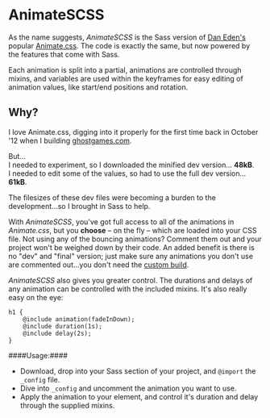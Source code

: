 AnimateSCSS
===========

As the name suggests, _AnimateSCSS_ is the Sass version of [Dan Eden's](http://daneden.me/) popular [Animate.css](https://github.com/daneden/animate.css/blob/master/animate.css). The code is exactly the same, but now powered by the features that come with Sass.

Each animation is split into a partial, animations are controlled through mixins, and variables are used within the keyframes for easy editing of animation values, like start/end positions and rotation.

## Why? ##
I love Animate.css, digging into it properly for the first time back in October '12 when I building [ghostgames.com](http://ghostgames.com/).

But...  
I needed to experiment, so I downloaded the minified dev version... __48kB__.  
I needed to edit some of the values, so had to use the full dev version... __61kB__.

The filesizes of these dev files were becoming a burden to the development...so I brought in Sass to help.

With _AnimateSCSS_, you've got full access to all of the animations in *Animate.css*, but you __choose__ – on the fly – which are loaded into your CSS file. Not using any of the bouncing animations? Comment them out and your project won't be weighed down by their code. An added benefit is there is no "dev" and "final" version; just make sure any animations you don't use are commented out...you don't need the [custom build](http://daneden.me/animate/build/).

_AnimateSCSS_ also gives you greater control. The durations and delays of any animation can be controlled with the included mixins. It's also really easy on the eye:

    h1 {
        @include animation(fadeInDown);
        @include duration(1s);
        @include delay(2s);
    }

####Usage:####

* Download, drop into your Sass section of your project, and `@import` the `_config` file.
* Dive into `_config` and uncomment the animation you want to use.
* Apply the animation to your element, and control it's duration and delay through the supplied mixins.
